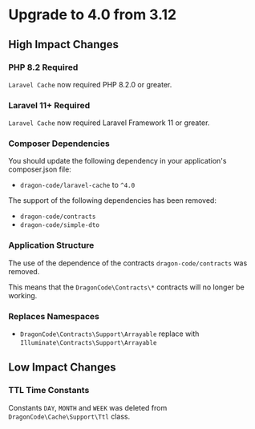 # Upgrade to 4.0 from 3.12

## High Impact Changes

### PHP 8.2 Required

`Laravel Cache` now required PHP 8.2.0 or greater.

### Laravel 11+ Required

`Laravel Cache` now required Laravel Framework 11 or greater.

### Composer Dependencies

You should update the following dependency in your application's composer.json file:

- `dragon-code/laravel-cache` to `^4.0`

The support of the following dependencies has been removed:

- `dragon-code/contracts`
- `dragon-code/simple-dto`

### Application Structure

The use of the dependence of the contracts `dragon-code/contracts` was removed.

This means that the `DragonCode\Contracts\*` contracts will no longer be working.

### Replaces Namespaces

- `DragonCode\Contracts\Support\Arrayable` replace with `Illuminate\Contracts\Support\Arrayable`

## Low Impact Changes

### TTL Time Constants

Constants `DAY`, `MONTH` and `WEEK` was deleted from `DragonCode\Cache\Support\Ttl` class.
